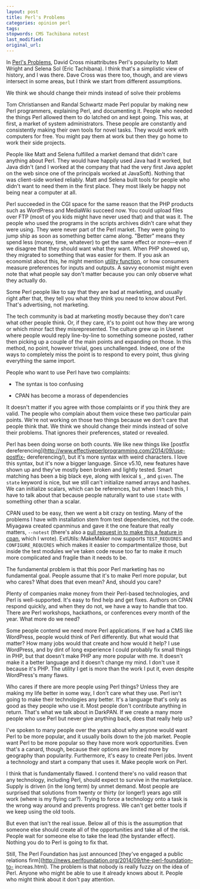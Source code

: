```yaml
---
layout: post
title: Perl's Problems
categories: opinion perl
tags:
stopwords: CMS Tachibana notest
last_modified:
original_url:
---
```


In [Perl's Problems](https://perlhacks.com/2014/09/perls-problems/), David Cross misattributes Perl's popularity to Matt Wright and Selena Sol (Eric Tachibana). I think that's a simplistic view of history, and I was there. Dave Cross was there too, though, and are views intersect in some areas, but I think we start from different assumptions.

<p class="callout">
We think we should change their minds instead of solve their problems
</p>

Tom Christiansen and Randal Schwartz made Perl popular by making new Perl programmers, explaining Perl, and documenting it. People who needed the things Perl allowed them to do latched on and kept going. This was, at first, a market of system administrators. These people are constantly and consistently making their own tools for novel tasks. They would work with computers for free. You might pay them at work but then they go home to work their side projects.

People like Matt and Selena fulfilled a market demand that didn't care anything about Perl. They would have happily used Java had it worked, but Java didn't (and I worked at the company that had the very first Java applet on the web since one of the principals worked at JavaSoft). Nothing that was client-side worked reliably. Matt and Selena built tools for people who didn't want to need them in the first place. They most likely be happy not being near a computer at all.

Perl succeeded in the CGI space for the same reason that the PHP products such as WordPress and MediaWiki succeed now. You could upload files over FTP (most of you kids might have never used that) and that was it. The people who used the programs in the scripts archives didn't care what they were using. They were never part of the Perl market. They were going to jump ship as soon as something better came along. "Better" means they spend less (money, time, whatever) to get the same effect or more—even if we disagree that they should want what they want. When PHP showed up, they migrated to something that was easier for them. If you ask an economist about this, he might mention [utility function](https://www.investopedia.com/ask/answers/072915/what-utility-function-and-how-it-calculated.asp), or how consumers measure preferences for inputs and outputs. A savvy economist might even note that what people say don't matter because you can only observe what they actually do.

Some Perl people like to say that they are bad at marketing, and usually right after that, they tell you what they think you need to know about Perl. That's advertising, not marketing.

The tech community is bad at marketing mostly because they don't care what other people think. Or, if they care, it's to point out how they are wrong or which minor fact they misrepresented. The culture grew up in Usenet where people would reply line-by-line to something someone posted, rather then picking up a couple of the main points and expanding on those. In this method, no point, however trivial, goes unchallenged. Indeed, one of the ways to completely miss the point is to respond to every point, thus giving everything the same import.

People who want to use Perl have two complaints:

* The syntax is too confusing

* CPAN has become a morass of dependencies

It doesn't matter if you agree with those complaints or if you think they are valid. The people who complain about them voice these two particular pain points. We're not working on those two things because we don't care that people think that. We think we should change their minds instead of solve their problems. That ignores their preferences, stated or revealed.

Perl has been doing worse on both counts. We like new things like [postfix dereferencing](http://www.effectiveperlprogramming.com/2014/09/use-postfix- dereferencing/), but it's more syntax with weird characters. I love this syntax, but it's now a bigger language. Since v5.10, new features have shown up and they've mostly been broken and lightly tested. Smart matching has been a big black eye, along with lexical `$_`, and `given`. The `state` keyword is nice, but we still can't initialize named arrays and hashes. We can initialize scalars, which can be references, but when I teach this, I have to talk about that because people naturally want to use `state` with something other than a scalar.

CPAN used to be easy, then we went a bit crazy on testing. Many of the problems I have with installation stem from test dependencies, not the code. Miyagawa created cpanminus and gave it the one feature that really matters, `--notest` (there's also a [pull request in to make this a feature in cpan](https://github.com/andk/cpanpm/pull/77), which I wrote). ExtUtils::MakeMaker now supports `TEST_REQUIRES` and `CONFIGURE_REQUIRES` which makes it easier to compartmentalize those, but inside the test modules we've taken code reuse too far to make it much more complicated and fragile than it needs to be.

The fundamental problem is that this poor Perl marketing has no fundamental goal. People assume that it's to make Perl more popular, but who cares? What does that even mean? And, should you care?

Plenty of companies make money from their Perl-based technologies, and Perl is well-supported. It's easy to find help and get fixes. Authors on CPAN respond quickly, and when they do not, we have a way to handle that too. There are Perl workshops, hackathons, or conferences every month of the year. What more do we need?

Some people contend we need more Perl applications. If we had a CMS like WordPress, people would think of Perl differently. But what would that matter? How many jobs would that create and how would it help? I use WordPress, and by dint of long experience I could probably fix small things in PHP, but that doesn't make PHP any more popular with me. It doesn't make it a better language and it doesn't change my mind. I don't use it because it's PHP. The utility I get is more than the work I put it, even despite WordPress's many flaws.

Who cares if there are more people using Perl things? Unless they are making my life better in some way, I don't care what they use. Perl isn't going to make their technologies any better. It's a language that's only as good as they people who use it. Most people don't contribute anything in return. That's what we talk about in DarkPAN. If we create a many more people who use Perl but never give anything back, does that really help us?

I've spoken to many people over the years about why anyone would want Perl to be more popular, and it usually boils down to the job market. People want Perl to be more popular so they have more work opportunities. Even that's a canard, though, because their options are limited more by geography than popularity. Furthermore, it's easy to create Perl jobs. Invent a technology and start a company that uses it. Make people work on Perl.

I think that is fundamentally flawed. I contend there's no valid reason that any technology, including Perl, should expect to survive in the marketplace. Supply is driven (in the long term) by unmet demand. Most people are surprised that solutions from twenty or thirty (or longer!) years ago still work (where is my flying car?). Trying to force a technology onto a task is the wrong way around and prevents progress. We can't get better tools if we keep using the old tools.

But even that isn't the real issue. Below all of this is the assumption that someone else should create all of the opportunities and take all of the risk. People wait for someone else to take the lead (the bystander effect). Nothing you do to Perl is going to fix that.

Still, The Perl Foundation has just announced [they've engaged a public relations firm](http://news.perlfoundation.org/2014/09/the-perl-foundation-to- increas.html). The problem is that nobody is really fuzzy on the idea of Perl. Anyone who might be able to use it already knows about it. People who might think about it don't pay attention.
